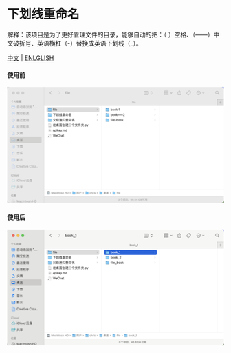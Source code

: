 # 下划线重命名

解释：该项目是为了更好管理文件的目录，能够自动的把：（ ）空格、（——）中文破折号、英语横杠（-）替换成英语下划线（_）。

[中文](./README.md) | [ENLGLISH](./README_ENGLISH.md)

#### 使用前

![before](./before.png)

#### 使用后

![after](./after.png)
